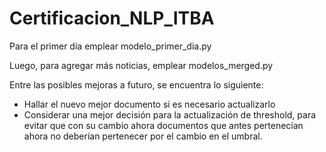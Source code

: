 # Certificacion_NLP_ITBA

Para el primer día emplear modelo_primer_dia.py

Luego, para agregar más noticias, emplear modelos_merged.py

Entre las posibles mejoras a futuro, se encuentra lo siguiente:
  
  - Hallar el nuevo mejor documento si es necesario actualizarlo
  - Considerar una mejor decisión para la actualización de threshold, para evitar que con su cambio ahora documentos que antes pertenecían ahora no deberían pertenecer por el cambio en el umbral.
